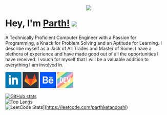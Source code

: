 <img align="right" width="50%" src="https://github.com/ParthKetanDoshi/parthketandoshi/blob/master/assets/parth.gif">

# Hey, I'm [Parth!](https://parthketandoshi.github.io) <img src="https://media.giphy.com/media/hvRJCLFzcasrR4ia7z/giphy.gif" width="35px">
<!-- <img width="40%" src="https://github.com/ParthKetanDoshi/parthketandoshi/blob/master/assets/designer_developer.gif"> --><!-- ## Designer & Developer -->

A Technically Proficient Computer Engineer with a Passion for Programming, a Knack for Problem Solving and an Aptitude for Learning. I describe myself as a Jack of All Trades and Master of Some. I have a plethora of experience and have made good out of all the opportunities I have received. I vouch for myself that I will be a valuable addition to everything I am involved in.

<a href="https://www.linkedin.com/in/parthketandoshi/"><img height="50" src="https://github.com/ParthKetanDoshi/parthketandoshi/blob/master/assets/icons/linkedin.png"></a>
<a href="https://gitlab.com/ParthKetanDoshi"><img height="50" src="https://github.com/ParthKetanDoshi/parthketandoshi/blob/master/assets/icons/gitlab.png"></a>
<a href="https://www.behance.net/parthketandoshi"><img height="50" src="https://github.com/ParthKetanDoshi/parthketandoshi/blob/master/assets/icons/behance.png"></a>
<a href="https://dev.to/parthketandoshi"><img height="50" src="https://github.com/ParthKetanDoshi/parthketandoshi/blob/master/assets/icons/dev.png"></a>

[![GitHub stats](https://github-readme-stats.vercel.app/api?username=parthketandoshi&show_icons=true&theme=dracula)](https://github.com/parthketandoshi)
<br>
[![Top Langs](https://github-readme-stats.vercel.app/api/top-langs/?username=parthketandoshi&layout=compact&theme=dracula)](https://github.com/parthketandoshi)
<br>
![LeetCode Stats](https://leetcode.card.workers.dev/parthketandoshi?theme=nord&font=source_code_pro&extension=activity)](https://leetcode.com/parthketandoshi)
